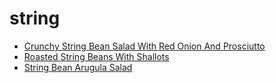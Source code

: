 # string

 * [Crunchy String Bean Salad With Red Onion And Prosciutto](index/c/crunchy-string-bean-salad-with-red-onion-and-prosciutto-235715.json)
 * [Roasted String Beans With Shallots](index/r/roasted-string-beans-with-shallots-236314.json)
 * [String Bean Arugula Salad](index/s/string-bean-arugula-salad-51100200.json)
